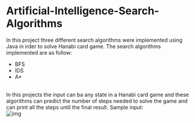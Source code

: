 # Artificial-Intelligence-Search-Algorithms
 In this project three different search algorithms were implemented using Java in irder to solve Hanabi card game. The search algorithms implemented are as follow:<br>
 - BFS
 - IDS
 - A*

 <br>
 In this projects the input can ba any state in a Hanabi card game and these algorithms can predict the number of steps needed to solve the game and can print all the steps until the final result.
 Sample input:

<br>
<img src="https://github.com/mahvash-siavashpour/mahvash-siavashpour.github.io/blob/main/assets/img/hanabi.png?raw=true" alt="img" />
<br>
